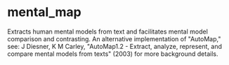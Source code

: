 # mental_map
Extracts human mental models from text and facilitates mental model comparison and contrasting. An alternative implementation of "AutoMap," see: J Diesner, K M Carley, "AutoMap1.2 - Extract, analyze, represent, and compare mental models from texts" (2003) for more background details.
